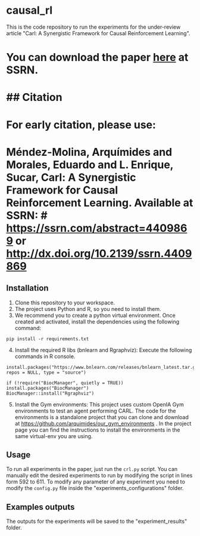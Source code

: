 # causal_rl

This is the code repository to run the experiments for the under-review article "Carl: A Synergistic Framework for Causal Reinforcement Learning". 

# You can download the paper [here](https://papers.ssrn.com/sol3/papers.cfm?abstract_id=4409869) at SSRN.
# ## Citation
# For early citation, please use:
# Méndez-Molina, Arquímides and Morales, Eduardo and L. Enrique, Sucar, Carl: A Synergistic Framework for Causal Reinforcement Learning. Available at SSRN: # https://ssrn.com/abstract=4409869 or http://dx.doi.org/10.2139/ssrn.4409869

## Installation

1. Clone this repository to your workspace.
2. The project uses Python and R, so you need to install them.
3. We recommend you to create a python virtual environment. Once created and activated, install the dependencies using the following command:
  ```
  pip install -r requirements.txt
  ```
4. Install the required R libs (bnlearn and Rgraphviz): Execute the following commands in R console.

```
install.packages("https://www.bnlearn.com/releases/bnlearn_latest.tar.gz", repos = NULL, type = "source")
```
```
if (!require("BiocManager", quietly = TRUE)) install.packages("BiocManager")
BiocManager::install("Rgraphviz")
```

5. Install the Gym environments: This project uses custom OpenIA Gym environments to test an agent performing CARL. The code for the environments is a standalone project that you can clone and download at https://github.com/arquimides/our_gym_environments . In the project page you can find the instructions to install the environments in the same virtual-env you are using.

## Usage

To run all experiments in the paper, just run the `crl.py` script. You can manually edit the desired experiments to run by modifying the script in lines form 592 to 611. To modify any parameter of any experiment you need to modify the `config.py` file inside the "experiments_configurations" folder.


## Examples outputs

The outputs for the experiments will be saved to the "experiment_results" folder.

